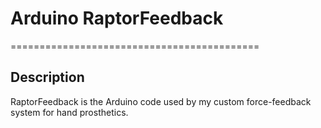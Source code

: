 # Arduino RaptorFeedback
===========================================
## Description
RaptorFeedback is the Arduino code used by my custom force-feedback system for hand prosthetics.
